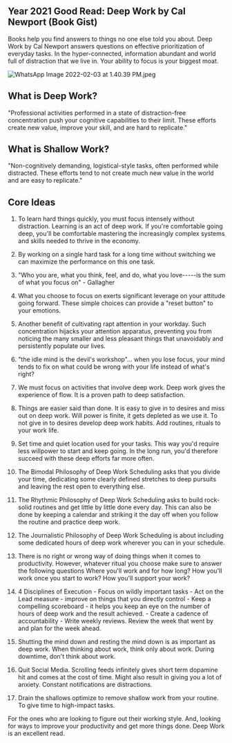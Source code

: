 ## Year 2021 Good Read: Deep Work by Cal Newport (Book Gist)

Books help you find answers to things no one else told you about. Deep Work by Cal Newport answers questions on effective prioritization of everyday tasks. In the hyper-connected, information abundant and world full of distraction that we live in. Your ability to focus is your biggest moat.  


![WhatsApp Image 2022-02-03 at 1.40.39 PM.jpeg](https://cdn.hashnode.com/res/hashnode/image/upload/v1643875926489/2585fP6eL.jpeg)

## What is Deep Work?

"Professional activities performed in a state of distraction-free concentration push your cognitive capabilities to their limit. These efforts create new value, improve your skill, and are hard to replicate."

## What is Shallow Work?

"Non-cognitively demanding, logistical-style tasks, often performed while distracted. These efforts tend to not create much new value in the world and are easy to replicate."

## Core Ideas

1. To learn hard things quickly, you must focus intensely without distraction. Learning is an act of deep work. If you're comfortable going deep, you'll be comfortable mastering the increasingly complex systems and skills needed to thrive in the economy.

2. By working on a single hard task for a long time without switching we can maximize the performance on this one task.

3. "Who you are, what you think, feel, and do, what you love-----is the sum of what you focus on" - Gallagher

4. What you choose to focus on exerts significant leverage on your attitude going forward. These simple choices can provide a "reset button" to your emotions.

5. Another benefit of cultivating rapt attention in your workday. Such concentration hijacks your attention apparatus, preventing you from noticing the many smaller and less pleasant things that unavoidably and persistently populate our lives.

6. "the idle mind is the devil's workshop"... when you lose focus, your mind tends to fix on what could be wrong with your life instead of what's right?

7. We must focus on activities that involve deep work. Deep work gives the experience of flow. It is a proven path to deep satisfaction.

8. Things are easier said than done. It is easy to give in to desires and miss out on deep work. Will power is finite, it gets depleted as we use it. To not give in to desires develop deep work habits. Add routines, rituals to your work life. 

9. Set time and quiet location used for your tasks. This way you'd require less willpower to start and keep going. In the long run, you'd therefore succeed with these deep efforts far more often.

10. The Bimodal Philosophy of Deep Work Scheduling asks that you divide your time, dedicating some clearly defined stretches to deep pursuits and leaving the rest open to everything else.

11. The Rhythmic Philosophy of Deep Work Scheduling asks to build rock-solid routines and get little by little done every day. This can also be done by keeping a calendar and striking it the day off when you follow the routine and practice deep work.

12. The Journalistic Philosophy of Deep Work Scheduling is about including some dedicated hours of deep work wherever you can in your schedule.

13. There is no right or wrong way of doing things when it comes to productivity. However, whatever ritual you choose make sure to answer the following questions Where you'll work and for how long? How you'll work once you start to work? How you'll support your work?

14. 4 Disciplines of Execution
        - Focus on wildly important tasks
        - Act on the Lead measure - improve on things that you directly control
        - Keep a compelling scoreboard - it helps you keep an eye on the number of 
           hours of deep work and the result achieved.
        - Create a cadence of accountability - Write weekly reviews. Review the week that went by and plan for the week ahead.  

15. Shutting the mind down and resting the mind down is as important as deep work. When thinking about work, think only about work. During downtime, don't think about work.

16. Quit Social Media. Scrolling feeds infinitely gives short term dopamine hit and comes at the cost of time. Might also result in giving you a lot of anxiety. Constant notifications are distractions.  

17. Drain the shallows optimize to remove shallow work from your routine. To give time to high-impact tasks. 

For the ones who are looking to figure out their working style. And, looking for ways to improve your productivity and get more things done. Deep Work is an excellent read. 
     

             
          


        
            






      
     

